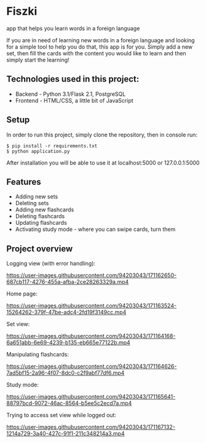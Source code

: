 # Fiszki 
app that helps you learn words in a foreign language

If you are in need of learning new words in a foreign language and looking for a simple tool to help you do that, this app is for you. Simply add a new set, then fill the cards with the content you would like to learn and then simply start the learning!

## Technologies used in this project:
- Backend - Python 3.1/Flask 2.1, PostgreSQL
- Frontend - HTML/CSS, a little bit of JavaScript

## Setup
In order to run this project, simply clone the repository, then in console run:
```
$ pip install -r requirements.txt
$ python application.py
```
After installation you will be able to use it at localhost:5000 or 127.0.0.1:5000

## Features
* Adding new sets
* Deleting sets
* Adding new flashcards
* Deleting flashcards
* Updating flashcards
* Activating study mode - where you can swipe cards, turn them

## Project overview

Logging view (with error handling):

https://user-images.githubusercontent.com/94203043/171162650-687cb117-4276-455a-afba-2ce28263329a.mp4




Home page:

https://user-images.githubusercontent.com/94203043/171163524-15264262-379f-47be-adc4-2fd19f3149cc.mp4




Set view:

https://user-images.githubusercontent.com/94203043/171164168-6a651abb-6e69-4239-b135-eb665e77122b.mp4



 
Manipulating flashcards:

https://user-images.githubusercontent.com/94203043/171164626-7ad5bf15-2a96-4f07-8dc0-c2f9abf77df6.mp4


Study mode:

https://user-images.githubusercontent.com/94203043/171165641-88797bcd-9072-46ac-8564-b5ee5c2ecd7a.mp4


Trying to access set view while logged out:

https://user-images.githubusercontent.com/94203043/171167132-1214a729-3a40-427c-91f1-211c348214a3.mp4






